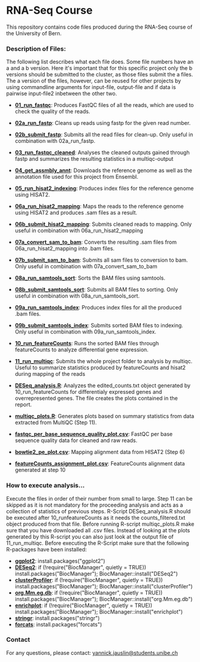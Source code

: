 # RNA-Seq Course

This repository contains code files produced during the RNA-Seq course of the University of Bern.

### Description of Files:
The following list describes what each file does. Some file numbers have an a and a b version. Here it's important that for this specific project only the b versions should be submitted to the cluster, as those files submit the a files. The a version of the files, however, can be reused for other projects by using commandline arguments for input-file, output-file and if data is pairwise input-file2 inbetween the other two.

- **[01_run_fastqc](01_run_fastqc)**: Produces FastQC files of all the reads, which are used to check the quality of the reads.
  
- **[02a_run_fastp](02a_run_fastp)**: Cleans up reads using fastp for the given read number.
- **[02b_submit_fastp](02b_submit_fastp)**: Submits all the read files for clean-up. Only useful in combination with 02a_run_fastp.

- **[03_run_fastqc_cleaned](03_run_fastqc_cleaned)**: Analyses the cleaned outputs gained through fastp and summarizes the resulting statistics in a multiqc-output
  
- **[04_get_assmbly_annt](04_get_assmbly_annt)**: Downloads the reference genome as well as the annotation file used for this project from Ensembl.
  
- **[05_run_hisat2_indexing](05_run_hisat2_indexing)**: Produces index files for the reference genome using HISAT2.
  
- **[06a_run_hisat2_mapping](06a_run_hisat2_mapping)**: Maps the reads to the reference genome using HISAT2 and produces .sam files as a result.
- **[06b_submit_hisat2_mapping](06b_submit_hisat2_mapping)**: Submits cleaned reads to mapping. Only useful in combination with 06a_run_hisat2_mapping
   
- **[07a_convert_sam_to_bam](07a_convert_sam_to_bam)**: Converts the resulting .sam files from 06a_run_hisat2_mapping into .bam files.
- **[07b_submit_sam_to_bam](07b_submit_sam_to_bam)**: Submits all sam files to conversion to bam. Only useful in combination with 07a_convert_sam_to_bam
  
- **[08a_run_samtools_sort](08a_run_samtools_sort)**: Sorts the BAM files using samtools.
- **[08b_submit_samtools_sort](08b_submit_samtools_sort)**: Submits all BAM files to sorting. Only useful in combination with 08a_run_samtools_sort.
  
- **[09a_run_samtools_index](09a_run_samtools_index)**: Produces index files for all the produced .bam files.
- **[09b_submit_samtools_index](09b_submit_samtools_index)**: Submits sorted BAM files to indexing. Only useful in combination with 09a_run_samtools_index.
  
- **[10_run_featureCounts](10_run_featureCounts)**: Runs the sorted BAM files through featureCounts to analyze differential gene expression.
  
- **[11_run_multiqc](11_run_multiqc)**: Submits the whole project folder to analysis by multiqc. Useful to summarize statistics produced by featureCounts and hisat2 during mapping of the reads

- **[DESeq_analysis.R](DESeq_analysis.R)**: Analyzes the edited_counts.txt object generated by 10_run_featureCounts for differentialy expressed genes and overrepresented genes. The file creates the plots contained in the report.

- **[multiqc_plots.R](multiqc_plots.R)**: Generates plots based on summary statistics from data extracted from MultiQC (Step 11).
- **[fastqc_per_base_sequence_quality_plot.csv](fastqc_per_base_sequence_quality_plot.csv)**: FastQC per base sequence quality data for cleaned and raw reads.
- **[bowtie2_pe_plot.csv](bowtie2_pe_plot.csv)**: Mapping alignment data from HISAT2 (Step 6)
- **[featureCounts_assignment_plot.csv](featureCounts_assignment_plot.csv)**: FeatureCounts alignment data generated at step 10 

### How to execute analysis...
Execute the files in order of their number from small to large. Step 11 can be skipped as it is not mandatory for the proceeding analysis and acts as a collection of statistics of previous steps. R-Script DESeq_analysis.R should be executed after 10_runfeatureCounts as it needs the counts_filtered.txt object produced from that file. Before running R-script multiqc_plots.R make sure that you have downloaded all .csv files. Instead of looking at the plots generated by this R-script you can also just look at the output file of 11_run_multiqc.
Before executing the R-Script make sure that the following R-packages have been installed:
- **[ggplot2](https://ggplot2.tidyverse.org)**: install.packages("ggplot2")
-  **[DESeq2](https://bioconductor.org/packages/release/bioc/html/DESeq2.html)**: if (!require("BiocManager", quietly = TRUE)) install.packages("BiocManager"); BiocManager::install("DESeq2")
-  **[clusterProfiler](https://bioconductor.org/packages/release/bioc/html/clusterProfiler.html)**: if (!require("BiocManager", quietly = TRUE)) install.packages("BiocManager"); BiocManager::install("clusterProfiler")
-  **[org.Mm.eg.db](https://bioconductor.org/packages/release/data/annotation/html/org.Mm.eg.db.html)**: if (!require("BiocManager", quietly = TRUE)) install.packages("BiocManager"); BiocManager::install("org.Mm.eg.db")
-  **[enrichplot](https://bioconductor.org/packages/release/bioc/html/enrichplot.html)**: if (!require("BiocManager", quietly = TRUE)) install.packages("BiocManager"); BiocManager::install("enrichplot")
-  **[stringr](https://stringr.tidyverse.org)**: install.packages("stringr")
-  **[forcats](https://forcats.tidyverse.org)**: install.packages("forcats")

### Contact

For any questions, please contact: yannick.jauslin@students.unibe.ch


